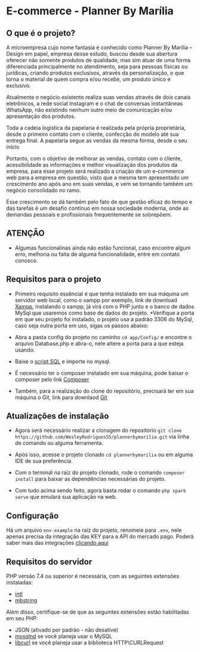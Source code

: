 # E-commerce - Planner By Marília

## O que é o projeto?

A microempresa cujo nome fantasia é conhecido como Planner By Marília – Design em papel, empresa desse estudo, buscou desde sua abertura oferecer não somente produtos de qualidade, mas sim atuar de uma forma diferenciada principalmente no atendimento, seja para pessoas físicas ou jurídicas, criando produtos exclusivos, através da personalização, o que torna o material de quem compra e/ou recebe, um produto único e exclusivo. 

Atualmente o negócio existente realiza suas vendas através de dois canais eletrônicos, a rede social Instagram e o chat de conversas instantâneas WhatsApp, não existindo nenhum outro meio de comunicação e/ou apresentação dos produtos. 

Toda a cadeia logística da papelaria é realizada pela própria proprietária, desde o primeiro contato com o cliente, confecção do modelo até sua entrega final. A papelaria segue as vendas da mesma forma, desde o seu início

Portanto, com o objetivo de melhorar as vendas, contato com o cliente, acessibilidade as informações e melhor visualização dos produtos da empresa, para esse projeto será realizado a criação de um e-commerce web para a empresa em questão, visto que a mesma tem apresentado um crescimento ano após ano em suas vendas, e vem se tornando também um negócio consolidado no ramo. 

Esse crescimento se dá também pelo fato de que gestão eficaz do tempo e das tarefas é um desafio contínuo em nossa sociedade moderna, onde as demandas pessoais e profissionais frequentemente se sobrepõem.  


## ATENÇÃO

- Algumas funcionalinas ainda não estão funcional, caso encontre algum erro, melhoria ou falta de alguma funcionalidade, entre em contato conosco.


## Requisitos para o projeto

- Primeiro requisito essêncial é que tenha instalado em sua máquina um servidor web local, como o xampp por exemplo, link de download [Xampp](https://www.apachefriends.org/pt_br/index.html), instalando o xampp, já virá com o PHP junto e o banco de dados MySql que usaremos como base de dados do projeto.
*Verifique a porta em que seu projeto foi instalado, o projeto usa a padrão 3306 do MySql, caso seja outra porta em uso, sigas os passos abaixo:
- Abra a pasta config do projeto no caminho `cd app/Config/` e encontre o arquivo Database.php e abra-o, nele altere a porta para a que esteja usando.

- Baixe o [script SQL](https://github.com/WesleyRodrigues55/plannerbymarilia/blob/main/plannerbymarilia.sql) e importe no mysql.

- É necessário ter o composer instalado em sua máquina, pode baixar o composer pelo link [Composer](https://getcomposer.org/download/)

- Também, para a realização do clone do repositório, precisará ter em sua máquina o Git, link para downlaod [Git](https://git-scm.com/downloads)


## Atualizações de instalação

- Agora será necessário realizar a clonagem do repositório `git clone https://github.com/WesleyRodrigues55/plannerbymarilia.git` via linha de comando ou alguma ferramenta.

- Após isso, acesse o projeto clonado `cd plannerbymarilia` ou em alguma IDE de sua preferência.

- Com o terminal na raíz do projeto clonado, rode o comando `composer install` para baixar as dependências necessárias do projeto.

- Com tudo acima sendo feito, agora basta rodar o comando `php spark serve` que emulará sua aplicação na web.


## Configuração

Há um arquivo `env-example` na raíz do projeto, renomeie para `.env`, nele apenas precisa da integração das KEY para a API do mercado pago.
Poderá saber mais das integrações [clicando aqui](https://www.mercadopago.com.br/developers/pt/docs/checkout-bricks/payment-brick/payment-submission/pix#bookmark_mostre_o_status_do_pagamento)


## Requisitos do servidor

PHP versão 7.4 ou superior é necessária, com as seguintes extensões instaladas:

- [intl](http://php.net/manual/en/intl.requirements.php)
- [mbstring](http://php.net/manual/en/mbstring.installation.php)

Além disso, certifique-se de que as seguintes extensões estão habilitadas em seu PHP:

- JSON (ativado por padrão - não desative)
- [mysqlnd](http://php.net/manual/en/mysqlnd.install.php) se você planeja usar o MySQL
- [libcurl](http://php.net/manual/en/curl.requirements.php) se você planeja usar a biblioteca HTTP\CURLRequest
